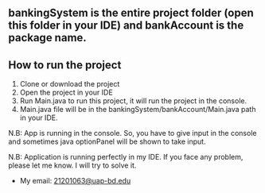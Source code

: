 ## bankingSystem is the entire project folder (open this folder in your IDE) and bankAccount is the package name.

## How to run the project

1. Clone or download the project
2. Open the project in your IDE
3. Run Main.java to run this project, it will run the project in the console.
4. Main.java file will be in the bankingSystem/bankAccount/Main.java path in your IDE.

N.B: App is running in the console. So, you have to give input in the console and sometimes java optionPanel will be shown to take input.

N.B: Application is running perfectly in my IDE. If you face any problem, please let me know. I will try to solve it.

- My email: 21201063@uap-bd.edu
